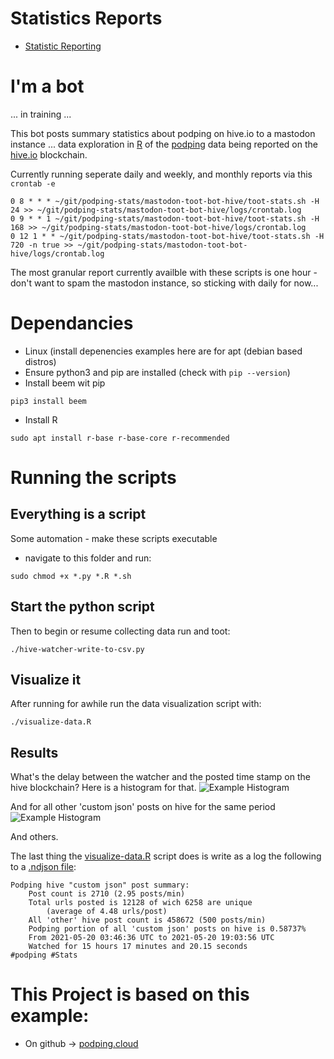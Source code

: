 # Statistics Reports
- [Statistic Reporting](mastodon-toot-bot-hive/stats/index.md)

# I'm a bot
... in training ...

This bot posts summary statistics about podping on hive.io to a mastodon instance ... data exploration in [R](https://cran.r-project.org/) of the [podping](podping.cloud) data being reported on the [hive.io](hive.io) blockchain. 

Currently running seperate daily and weekly, and monthly reports via this `crontab -e`
```
0 8 * * * ~/git/podping-stats/mastodon-toot-bot-hive/toot-stats.sh -H 24 >> ~/git/podping-stats/mastodon-toot-bot-hive/logs/crontab.log
0 9 * * 1 ~/git/podping-stats/mastodon-toot-bot-hive/toot-stats.sh -H 168 >> ~/git/podping-stats/mastodon-toot-bot-hive/logs/crontab.log
0 12 1 * * ~/git/podping-stats/mastodon-toot-bot-hive/toot-stats.sh -H 720 -n true >> ~/git/podping-stats/mastodon-toot-bot-hive/logs/crontab.log
```

The most granular report currently availble with these scripts is one hour - don't want to spam the mastodon instance, so sticking with daily for now...

# Dependancies
- Linux (install depenencies examples here are for apt (debian based distros)
- Ensure python3 and pip are installed (check with `pip --version`)
- Install beem wit pip
```
pip3 install beem
```
- Install R
```
sudo apt install r-base r-base-core r-recommended
```
# Running the scripts
## Everything is a script
Some automation - make these scripts executable
- navigate to this folder and run:
```
sudo chmod +x *.py *.R *.sh
```
## Start the python script
Then to begin or resume collecting data run and toot:
```
./hive-watcher-write-to-csv.py
```

## Visualize it
After running for awhile run the data visualization script with:
```
./visualize-data.R 
```

## Results
What's the delay between the watcher and the posted time stamp on the hive blockchain?
Here is a histogram for that.
![Example Histogram](stats/image-timestamp_delay_hist.png)

And for all other 'custom json' posts on hive for the same period
![Example Histogram](stats/image-timestamp_delay_hist-non-podping.png)

And others. 

The last thing the [visualize-data.R](visualize-data.R) script does is write as a log the following to a [.ndjson file](stats/summaryStats.ndjson):

```
Podping hive "custom json" post summary:
    Post count is 2710 (2.95 posts/min)
    Total urls posted is 12128 of wich 6258 are unique
        (average of 4.48 urls/post)
    All 'other' hive post count is 458672 (500 posts/min)
    Podping portion of all 'custom json' posts on hive is 0.58737%
    From 2021-05-20 03:46:36 UTC to 2021-05-20 19:03:56 UTC
    Watched for 15 hours 17 minutes and 20.15 seconds
#podping #Stats
```

# This Project is based on this example:
- On github -> [podping.cloud](https://github.com/Podcastindex-org/podping.cloud/tree/main/hive-watcher/examples/write-to-csv-analyze-with-R)
